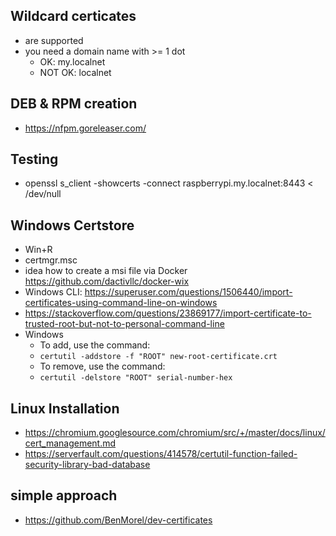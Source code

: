 ## Wildcard certicates
  - are supported
  - you need a domain name with >= 1 dot
    - OK: my.localnet
    - NOT OK: localnet

## DEB & RPM creation

  - https://nfpm.goreleaser.com/

## Testing
  - openssl s_client -showcerts -connect raspberrypi.my.localnet:8443 < /dev/null

## Windows Certstore

  - Win+R
  - certmgr.msc
  - idea how to create a msi file via Docker <https://github.com/dactivllc/docker-wix>
  - Windows CLI: https://superuser.com/questions/1506440/import-certificates-using-command-line-on-windows
  - <https://stackoverflow.com/questions/23869177/import-certificate-to-trusted-root-but-not-to-personal-command-line>
  - Windows
      - To add, use the command: 
      - `certutil -addstore -f "ROOT" new-root-certificate.crt`
      - To remove, use the command:
      - `certutil -delstore "ROOT" serial-number-hex`

## Linux Installation
  - https://chromium.googlesource.com/chromium/src/+/master/docs/linux/cert_management.md
  - https://serverfault.com/questions/414578/certutil-function-failed-security-library-bad-database

## simple approach

  - <https://github.com/BenMorel/dev-certificates>
